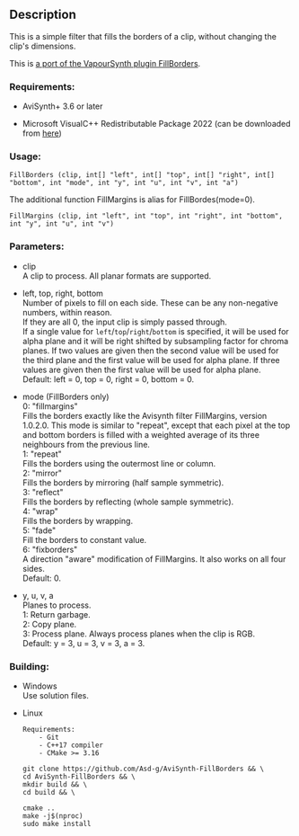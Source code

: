 ## Description

This is a simple filter that fills the borders of a clip, without changing the clip's dimensions.

This is [a port of the VapourSynth plugin FillBorders](https://github.com/dubhater/vapoursynth-fillborders).

### Requirements:

- AviSynth+ 3.6 or later

- Microsoft VisualC++ Redistributable Package 2022 (can be downloaded from [here](https://github.com/abbodi1406/vcredist/releases))

### Usage:

```
FillBorders (clip, int[] "left", int[] "top", int[] "right", int[] "bottom", int "mode", int "y", int "u", int "v", int "a")
```

The additional function FillMargins is alias for FillBordes(mode=0).

```
FillMargins (clip, int "left", int "top", int "right", int "bottom", int "y", int "u", int "v")
```

### Parameters:

- clip\
    A clip to process. All planar formats are supported.

- left, top, right, bottom\
    Number of pixels to fill on each side. These can be any non-negative numbers, within reason.\
    If they are all 0, the input clip is simply passed through.\
    If a single value for `left`/`top`/`right`/`bottom` is specified, it will be used for alpha plane and it will be right shifted by subsampling factor for chroma planes. If two values are given then the second value will be used for the third plane and the first value will be used for alpha plane. If three values are given then the first value will be used for alpha plane.\
    Default: left = 0, top = 0, right = 0, bottom = 0.

- mode (FillBorders only)\
    0: "fillmargins"\
        Fills the borders exactly like the Avisynth filter FillMargins, version 1.0.2.0. This mode is similar to "repeat", except that each pixel at the top and bottom borders is filled with a weighted average of its three neighbours from the previous line.\
    1: "repeat"\
        Fills the borders using the outermost line or column.\
    2: "mirror"\
        Fills the borders by mirroring (half sample symmetric).\
    3: "reflect"\
        Fills the borders by reflecting (whole sample symmetric).\
    4: "wrap"\
        Fills the borders by wrapping.\
    5: "fade"\
        Fill the borders to constant value.\
    6: "fixborders"\
        A direction "aware" modification of FillMargins. It also works on all four sides.\
    Default: 0.

- y, u, v, a\
    Planes to process.\
    1: Return garbage.\
    2: Copy plane.\
    3: Process plane. Always process planes when the clip is RGB.\
    Default: y = 3, u = 3, v = 3, a = 3.

### Building:

- Windows\
    Use solution files.

- Linux
    ```
    Requirements:
        - Git
        - C++17 compiler
        - CMake >= 3.16
    ```
    ```
    git clone https://github.com/Asd-g/AviSynth-FillBorders && \
    cd AviSynth-FillBorders && \
    mkdir build && \
    cd build && \

    cmake ..
    make -j$(nproc)
    sudo make install
    ```
